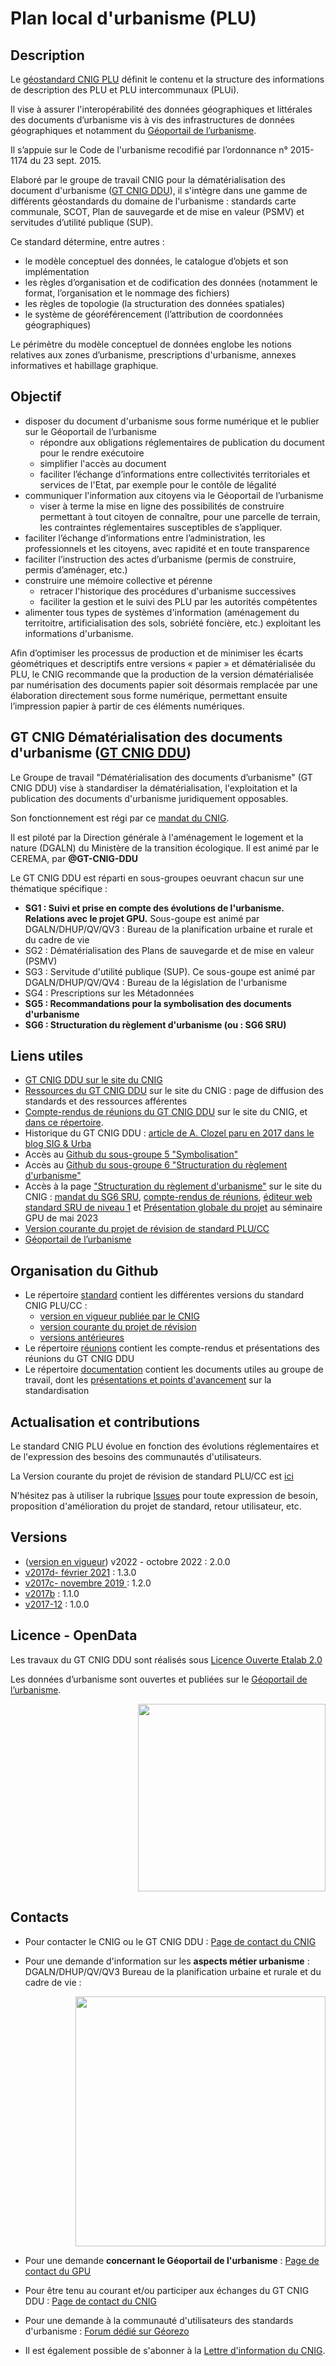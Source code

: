 # Plan local d'urbanisme (PLU)

## Description

Le [géostandard CNIG PLU](https://cnig.gouv.fr/ressources-dematerialisation-documents-d-urbanisme-a2732.html) définit le contenu et la structure des informations de description des PLU et PLU intercommunaux (PLUi).

Il vise à assurer l'interopérabilité des données géographiques et littérales des documents d’urbanisme vis à vis des infrastructures de données géographiques et notamment du [Géoportail de l’urbanisme](https://www.geoportail-urbanisme.gouv.fr/).

Il s’appuie sur le Code de l'urbanisme recodifié par l’ordonnance n° 2015-1174 du 23 sept. 2015.

Elaboré par le groupe de travail CNIG pour la dématérialisation des document d'urbanisme ([GT CNIG DDU](https://cnig.gouv.fr/gt-ddu-a2918.html)), il s'intègre dans une gamme de différents géostandards du domaine de l'urbanisme : standards carte communale, SCOT, Plan de sauvegarde et de mise en valeur (PSMV) et servitudes d’utilité publique (SUP).

Ce standard détermine, entre autres :
- le modèle conceptuel des données, le catalogue d’objets et son implémentation
- les règles d’organisation et de codification des données (notamment le format, l’organisation et le nommage des fichiers)
- les règles de topologie (la structuration des données spatiales)
- le système de géoréférencement (l’attribution de coordonnées géographiques)

Le périmètre du modèle conceptuel de données englobe les notions relatives aux zones d’urbanisme, prescriptions d'urbanisme, annexes informatives et habillage graphique.

## Objectif

- disposer du document d'urbanisme sous forme numérique et le publier sur le Géoportail de l’urbanisme
  - répondre aux obligations réglementaires de publication du document pour le rendre exécutoire
  - simplifier l'accès au document
  - faciliter l’échange d’informations entre collectivités territoriales et services de l'Etat, par exemple pour le contôle de légalité
- communiquer l'information aux citoyens via le Géoportail de l’urbanisme
  - viser à terme la mise en ligne des possibilités de construire permettant à tout citoyen de connaître, pour une parcelle de terrain, les contraintes réglementaires susceptibles de s’appliquer.
- faciliter l’échange d’informations entre l’administration, les professionnels et les citoyens, avec rapidité et en toute transparence
- faciliter l’instruction des actes d’urbanisme (permis de construire, permis d’aménager, etc.)
- construire une mémoire collective et pérenne
  - retracer l'historique des procédures d'urbanisme successives
  - faciliter la gestion et le suivi des PLU par les autorités compétentes
- alimenter tous types de systèmes d'information (aménagement du territoitre, artificialisation des sols, sobriété foncière, etc.) exploitant les informations d'urbanisme.

Afin d’optimiser les processus de production et de minimiser les écarts géométriques et descriptifs entre versions « papier » et dématérialisée du PLU, le CNIG recommande que la production de la version dématérialisée par numérisation des documents papier soit désormais remplacée par une élaboration directement sous forme numérique, permettant ensuite l’impression papier à partir de ces éléments numériques.

## GT CNIG Dématérialisation des documents d'urbanisme ([GT CNIG DDU](https://cnig.gouv.fr/gt-ddu-a2918.html#H_Groupe-de-travail-DDU))

Le Groupe de travail "Dématérialisation des documents d’urbanisme" (GT CNIG DDU) vise à standardiser la dématérialisation, l'exploitation et la publication des documents d'urbanisme juridiquement opposables.

Son fonctionnement est régi par ce [mandat du CNIG](https://cnig.gouv.fr/IMG/pdf/180702_mandat_gt_ddu_cnig.pdf).

Il est piloté par la Direction générale à l'aménagement le logement et la nature (DGALN) du Ministère de la transition écologique. Il est animé par le CEREMA, par **@GT-CNIG-DDU**

Le GT CNIG DDU est réparti en sous-groupes oeuvrant chacun sur une thématique spécifique :
- **SG1 : Suivi et prise en compte des évolutions de l'urbanisme. Relations avec le projet GPU.** Sous-goupe est animé par DGALN/DHUP/QV/QV3 : Bureau de la planification urbaine et rurale et du cadre de vie
- SG2 : Dématérialisation des Plans de sauvegarde et de mise en valeur (PSMV)
- SG3 : Servitude d'utilité publique (SUP). Ce sous-goupe est animé par DGALN/DHUP/QV/QV4 : Bureau de la législation de l'urbanisme
- SG4 : Prescriptions sur les Métadonnées
- **SG5 : Recommandations pour la symbolisation des documents d'urbanisme**
- **SG6 : Structuration du règlement d'urbanisme (ou : SG6 SRU)**

## Liens utiles
- [GT CNIG DDU sur le site du CNIG](https://cnig.gouv.fr/gt-ddu-a2918.html#H_Groupe-de-travail-DDU)
- [Ressources du GT CNIG DDU](https://cnig.gouv.fr/ressources-dematerialisation-documents-d-urbanisme-a2732.html) sur le site du CNIG : page de diffusion des standards et des ressources afférentes
- [Compte-rendus de réunions du GT CNIG DDU](https://cnig.gouv.fr/gt-ddu-a2918.html#H_Reunions) sur le site du CNIG, et [dans ce répertoire](https://github.com/cnigfr/schema-plan-local-urbanisme/tree/main/r%C3%A9unions).
- Historique du GT CNIG DDU : [article de A. Clozel paru en 2017 dans le blog SIG & Urba](https://blog.georezo.net/sigurba/2017/05/10/12-ans-deja/#more-1901)
- Accès au [Github du sous-groupe 5 "Symbolisation"](https://github.com/cnigfr/DDU-SG5-SYMBOLISATION)
- Accès au [Github du sous-groupe 6 "Structuration du règlement d'urbanisme"](https://github.com/cnigfr/structuration-reglement-urbanisme)
- Accès à la page ["Structuration du règlement d'urbanisme"](http://cnig.gouv.fr/structuration-des-reglements-d-urbanisme-a25890.html) sur le site du CNIG : [mandat du SG6 SRU](https://cnig.gouv.fr/IMG/documents_wordpress/2020/11/200527_Mandat-SG6-du-GT-DDU_v1.3.pdf), [compte-rendus de réunions](https://cnig.gouv.fr/structuration-des-reglements-d-urbanisme-a25890.html#H_Comptes-rendus-de-reunions), [éditeur web standard SRU de niveau 1](https://ignf.github.io/cnig-sg6-demo/examples/) et [Présentation globale du projet](https://drive.google.com/file/d/1tt5zETKcVkC5FmRoV7Ln8-ucSNYx-QQx/view?usp=sharing) au séminaire GPU de mai 2023
- [Version courante du projet de révision de standard PLU/CC](https://github.com/cnigfr/schema-plan-local-urbanisme/tree/main/standard/standard%20PLU-CC%20version%20courante%20du%20projet%20de%20r%C3%A9vision)
- [Géoportail de l’urbanisme](https://www.geoportail-urbanisme.gouv.fr/)

## Organisation du Github

* Le répertoire [standard](https://github.com/cnigfr/schema-plan-local-urbanisme/tree/main/standard) contient les différentes versions du standard CNIG PLU/CC :
  * [version en vigueur publiée par le CNIG](https://github.com/cnigfr/schema-plan-local-urbanisme/tree/main/standard/standard%20PLU-CC%20version%20en%20vigueur%20publi%C3%A9e)
  * [version courante du projet de révision](https://github.com/cnigfr/schema-plan-local-urbanisme/tree/main/standard/standard%20PLU-CC%20version%20courante%20du%20projet%20de%20r%C3%A9vision)
  * [versions antérieures](https://github.com/cnigfr/schema-plan-local-urbanisme/tree/main/standard/standard%20PLU-CC%20versions%20ant%C3%A9rieures)
* Le répertoire [réunions](https://github.com/cnigfr/schema-plan-local-urbanisme/tree/main/r%C3%A9unions) contient les compte-rendus et présentations des réunions du GT CNIG DDU
* Le répertoire [documentation](https://github.com/cnigfr/schema-plan-local-urbanisme/tree/main/documentation) contient les documents utiles au groupe de travail, dont les [présentations et points d'avancement](https://github.com/cnigfr/schema-plan-local-urbanisme/tree/main/documentation/pr%C3%A9sentations) sur la standardisation

## Actualisation et contributions

Le standard CNIG PLU évolue en fonction des évolutions réglementaires et de l'expression des besoins des communautés d'utilisateurs.

La Version courante du projet de révision de standard PLU/CC est [ici](https://github.com/cnigfr/schema-plan-local-urbanisme/tree/main/standard) 

N'hésitez pas à utiliser la rubrique [Issues](https://github.com/cnigfr/schema-plan-local-urbanisme/issues) pour toute expression de besoin, proposition d'amélioration du projet de standard, retour utilisateur, etc.

## Versions
- ([version en vigueur](https://github.com/cnigfr/schema-plan-local-urbanisme/tree/main/standard/standard%20PLU-CC%20version%20en%20vigueur%20publi%C3%A9e)) v2022 - octobre 2022 : 2.0.0
- [v2017d- février 2021](https://github.com/cnigfr/schema-plan-local-urbanisme/tree/main/standard/standard%20PLU-CC%20versions%20ant%C3%A9rieures/standard%20PLU-CC%20v2017d%20rev.%20f%C3%A9vrier%202021) : 1.3.0
- [v2017c- novembre 2019 ](https://github.com/cnigfr/schema-plan-local-urbanisme/tree/main/standard/standard%20PLU-CC%20versions%20ant%C3%A9rieures/standard%20PLU-CC%20v2017c%20rev.%202019-11) : 1.2.0
- [v2017b](https://github.com/cnigfr/schema-plan-local-urbanisme/tree/main/standard/standard%20PLU-CC%20versions%20ant%C3%A9rieures/standard%20PLU-CC%20v2017b%20rev.%202019-03) : 1.1.0
- [v2017-12](https://github.com/cnigfr/schema-plan-local-urbanisme/tree/main/standard/standard%20PLU-CC%20versions%20ant%C3%A9rieures/standard%20PLU-CC%20v2017-12) : 1.0.0

## Licence - OpenData

Les travaux du GT CNIG DDU sont réalisés sous [Licence Ouverte Etalab 2.0](https://www.etalab.gouv.fr/licence-ouverte-open-licence/)

Les données d’urbanisme sont ouvertes et publiées sur le [Géoportail de l’urbanisme](https://www.geoportail-urbanisme.gouv.fr/). <div align="right"> <img src="https://www.etalab.gouv.fr/wp-content/uploads/2011/10/licence-ouverte-open-licence.gif" width="300"> </div>

## Contacts
- Pour contacter le CNIG ou le GT CNIG DDU : [Page de contact du CNIG](https://cnig.gouv.fr/ressources-dematerialisation-documents-d-urbanisme-a2732.html?page=contact)

- Pour une demande d'information sur les **aspects métier urbanisme** : DGALN/DHUP/QV/QV3 Bureau de la planification urbaine et rurale et du cadre de vie :
<div align="right"> <img src="https://cnig.gouv.fr/IMG/png/230125_mail_qv3.png" width="400"> </div>

- Pour une demande **concernant le Géoportail de l'urbanisme** : [Page de contact du GPU](https://www.geoportail-urbanisme.gouv.fr/contact/)

- Pour être tenu au courant et/ou participer aux échanges du GT CNIG DDU : [Page de contact du CNIG](https://cnig.gouv.fr/ressources-dematerialisation-documents-d-urbanisme-a2732.html?page=contact)

- Pour une demande à la communauté d'utilisateurs des standards d'urbanisme : [Forum dédié sur Géorezo](https://georezo.net/forum/viewtopic.php?id=73022)

- Il est également possible de s'abonner à la [Lettre d'information du CNIG](https://cnig.gouv.fr/info-cnig-la-lettre-d-information-du-cnig-a25957.html).

